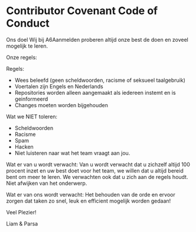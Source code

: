 # Contributor Covenant Code of Conduct

Ons doel
Wij bij A6Aanmelden proberen altijd onze best de doen en zoveel mogelijk te leren.

Onze regels:

Regels:
* Wees beleefd (geen scheldwoorden, racisme of seksueel taalgebruik)
* Voertalen zijn Engels en Nederlands
* Repositories worden alleen aangemaakt als iedereen instemt en is geinformeerd
* Changes moeten worden bijgehouden

Wat we NIET toleren:
* Scheldwoorden
* Racisme
* Spam
* Hacken
* Niet luisteren naar wat het team vraagt aan jou.

Wat er van u wordt verwacht:
Van u wordt verwacht dat u zichzelf altijd 100 procent inzet en uw best doet voor het team, we willen dat u altijd bereid bent
om meer te leren. We verwachten ook dat u zich aan de regels houdt.
Niet afwijken van het onderwerp.

Wat er van ons wordt verwacht:
Het behouden van de orde en ervoor zorgen dat taken zo snel, leuk en efficient mogelijk worden gedaan!

Veel Plezier!

Liam & Parsa
